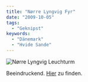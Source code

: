 ```yaml
---
title: "Nørre Lyngvig Fyr"
date: "2009-10-05"
tags:
  - "Geknipst"
keywords:
  - "Dänemark"
  - "Hvide Sande"
---
```


![Nørre Lyngvig Leuchturm](/images/codecandies/3984949810_f5291d59ec_b.jpg)

Beeindruckend. [Hier](http://maps.google.de/maps?f=q&source=s_q&hl=de&geocode=&q=N%C3%B8rre+Lyngvig,+D%C3%A4nemark&sll=53.869563,10.687579&sspn=0.45021,1.430969&ie=UTF8&hq=&hnear=N%C3%B8rre+Lyngvig,+D%C3%A4nemark&ll=56.049726,8.103844&spn=0.001666,0.00559&t=h&z=18) zu finden.
